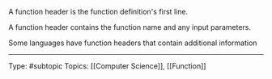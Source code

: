 A function header is the function definition's first line. 

A function header contains the function name and any input parameters.

Some languages have function headers that contain additional information


___
Type: #subtopic 
Topics: [[Computer Science]], [[Function]]

